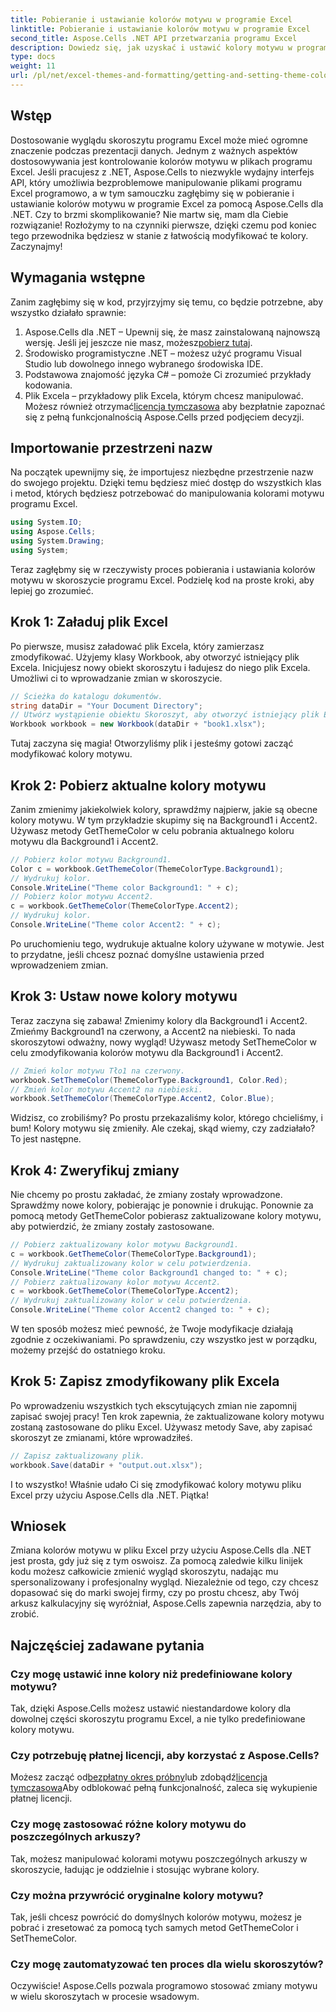 ```yaml
---
title: Pobieranie i ustawianie kolorów motywu w programie Excel
linktitle: Pobieranie i ustawianie kolorów motywu w programie Excel
second_title: Aspose.Cells .NET API przetwarzania programu Excel
description: Dowiedz się, jak uzyskać i ustawić kolory motywu w programie Excel za pomocą Aspose.Cells dla .NET dzięki temu łatwemu do naśladowania samouczkowi. Zawiera kompletny przewodnik krok po kroku i przykłady kodu.
type: docs
weight: 11
url: /pl/net/excel-themes-and-formatting/getting-and-setting-theme-colors/
---
```

## Wstęp
Dostosowanie wyglądu skoroszytu programu Excel może mieć ogromne znaczenie podczas prezentacji danych. Jednym z ważnych aspektów dostosowywania jest kontrolowanie kolorów motywu w plikach programu Excel. Jeśli pracujesz z .NET, Aspose.Cells to niezwykle wydajny interfejs API, który umożliwia bezproblemowe manipulowanie plikami programu Excel programowo, a w tym samouczku zagłębimy się w pobieranie i ustawianie kolorów motywu w programie Excel za pomocą Aspose.Cells dla .NET.
Czy to brzmi skomplikowanie? Nie martw się, mam dla Ciebie rozwiązanie! Rozłożymy to na czynniki pierwsze, dzięki czemu pod koniec tego przewodnika będziesz w stanie z łatwością modyfikować te kolory. Zaczynajmy!
## Wymagania wstępne
Zanim zagłębimy się w kod, przyjrzyjmy się temu, co będzie potrzebne, aby wszystko działało sprawnie:
1. Aspose.Cells dla .NET – Upewnij się, że masz zainstalowaną najnowszą wersję. Jeśli jej jeszcze nie masz, możesz[pobierz tutaj](https://releases.aspose.com/cells/net/).
2. Środowisko programistyczne .NET – możesz użyć programu Visual Studio lub dowolnego innego wybranego środowiska IDE.
3. Podstawowa znajomość języka C# – pomoże Ci zrozumieć przykłady kodowania.
4. Plik Excela – przykładowy plik Excela, którym chcesz manipulować.
 Możesz również otrzymać[licencja tymczasowa](https://purchase.aspose.com/temporary-license/) aby bezpłatnie zapoznać się z pełną funkcjonalnością Aspose.Cells przed podjęciem decyzji.
## Importowanie przestrzeni nazw
Na początek upewnijmy się, że importujesz niezbędne przestrzenie nazw do swojego projektu. Dzięki temu będziesz mieć dostęp do wszystkich klas i metod, których będziesz potrzebować do manipulowania kolorami motywu programu Excel.
```csharp
using System.IO;
using Aspose.Cells;
using System.Drawing;
using System;
```
Teraz zagłębmy się w rzeczywisty proces pobierania i ustawiania kolorów motywu w skoroszycie programu Excel. Podzielę kod na proste kroki, aby lepiej go zrozumieć.
## Krok 1: Załaduj plik Excel
Po pierwsze, musisz załadować plik Excela, który zamierzasz zmodyfikować. Użyjemy klasy Workbook, aby otworzyć istniejący plik Excela.
Inicjujesz nowy obiekt skoroszytu i ładujesz do niego plik Excela. Umożliwi ci to wprowadzanie zmian w skoroszycie.
```csharp
// Ścieżka do katalogu dokumentów.
string dataDir = "Your Document Directory";
// Utwórz wystąpienie obiektu Skoroszyt, aby otworzyć istniejący plik Excela.
Workbook workbook = new Workbook(dataDir + "book1.xlsx");
```
Tutaj zaczyna się magia! Otworzyliśmy plik i jesteśmy gotowi zacząć modyfikować kolory motywu.
## Krok 2: Pobierz aktualne kolory motywu
Zanim zmienimy jakiekolwiek kolory, sprawdźmy najpierw, jakie są obecne kolory motywu. W tym przykładzie skupimy się na Background1 i Accent2.
Używasz metody GetThemeColor w celu pobrania aktualnego koloru motywu dla Background1 i Accent2.
```csharp
// Pobierz kolor motywu Background1.
Color c = workbook.GetThemeColor(ThemeColorType.Background1);
// Wydrukuj kolor.
Console.WriteLine("Theme color Background1: " + c);
// Pobierz kolor motywu Accent2.
c = workbook.GetThemeColor(ThemeColorType.Accent2);
// Wydrukuj kolor.
Console.WriteLine("Theme color Accent2: " + c);
```
Po uruchomieniu tego, wydrukuje aktualne kolory używane w motywie. Jest to przydatne, jeśli chcesz poznać domyślne ustawienia przed wprowadzeniem zmian.
## Krok 3: Ustaw nowe kolory motywu
Teraz zaczyna się zabawa! Zmienimy kolory dla Background1 i Accent2. Zmieńmy Background1 na czerwony, a Accent2 na niebieski. To nada skoroszytowi odważny, nowy wygląd!
Używasz metody SetThemeColor w celu zmodyfikowania kolorów motywu dla Background1 i Accent2.
```csharp
// Zmień kolor motywu Tło1 na czerwony.
workbook.SetThemeColor(ThemeColorType.Background1, Color.Red);
// Zmień kolor motywu Accent2 na niebieski.
workbook.SetThemeColor(ThemeColorType.Accent2, Color.Blue);
```
Widzisz, co zrobiliśmy? Po prostu przekazaliśmy kolor, którego chcieliśmy, i bum! Kolory motywu się zmieniły. Ale czekaj, skąd wiemy, czy zadziałało? To jest następne.
## Krok 4: Zweryfikuj zmiany
Nie chcemy po prostu zakładać, że zmiany zostały wprowadzone. Sprawdźmy nowe kolory, pobierając je ponownie i drukując.
Ponownie za pomocą metody GetThemeColor pobierasz zaktualizowane kolory motywu, aby potwierdzić, że zmiany zostały zastosowane.
```csharp
// Pobierz zaktualizowany kolor motywu Background1.
c = workbook.GetThemeColor(ThemeColorType.Background1);
// Wydrukuj zaktualizowany kolor w celu potwierdzenia.
Console.WriteLine("Theme color Background1 changed to: " + c);
// Pobierz zaktualizowany kolor motywu Accent2.
c = workbook.GetThemeColor(ThemeColorType.Accent2);
// Wydrukuj zaktualizowany kolor w celu potwierdzenia.
Console.WriteLine("Theme color Accent2 changed to: " + c);
```
W ten sposób możesz mieć pewność, że Twoje modyfikacje działają zgodnie z oczekiwaniami. Po sprawdzeniu, czy wszystko jest w porządku, możemy przejść do ostatniego kroku.
## Krok 5: Zapisz zmodyfikowany plik Excela
Po wprowadzeniu wszystkich tych ekscytujących zmian nie zapomnij zapisać swojej pracy! Ten krok zapewnia, że zaktualizowane kolory motywu zostaną zastosowane do pliku Excel.
Używasz metody Save, aby zapisać skoroszyt ze zmianami, które wprowadziłeś.
```csharp
// Zapisz zaktualizowany plik.
workbook.Save(dataDir + "output.out.xlsx");
```
I to wszystko! Właśnie udało Ci się zmodyfikować kolory motywu pliku Excel przy użyciu Aspose.Cells dla .NET. Piątka!
## Wniosek
Zmiana kolorów motywu w pliku Excel przy użyciu Aspose.Cells dla .NET jest prosta, gdy już się z tym oswoisz. Za pomocą zaledwie kilku linijek kodu możesz całkowicie zmienić wygląd skoroszytu, nadając mu spersonalizowany i profesjonalny wygląd. Niezależnie od tego, czy chcesz dopasować się do marki swojej firmy, czy po prostu chcesz, aby Twój arkusz kalkulacyjny się wyróżniał, Aspose.Cells zapewnia narzędzia, aby to zrobić.
## Najczęściej zadawane pytania
### Czy mogę ustawić inne kolory niż predefiniowane kolory motywu?
Tak, dzięki Aspose.Cells możesz ustawić niestandardowe kolory dla dowolnej części skoroszytu programu Excel, a nie tylko predefiniowane kolory motywu.
### Czy potrzebuję płatnej licencji, aby korzystać z Aspose.Cells?
 Możesz zacząć od[bezpłatny okres próbny](https://releases.aspose.com/)lub zdobądź[licencja tymczasowa](https://purchase.aspose.com/temporary-license/)Aby odblokować pełną funkcjonalność, zaleca się wykupienie płatnej licencji.
### Czy mogę zastosować różne kolory motywu do poszczególnych arkuszy?
Tak, możesz manipulować kolorami motywu poszczególnych arkuszy w skoroszycie, ładując je oddzielnie i stosując wybrane kolory.
### Czy można przywrócić oryginalne kolory motywu?
Tak, jeśli chcesz powrócić do domyślnych kolorów motywu, możesz je pobrać i zresetować za pomocą tych samych metod GetThemeColor i SetThemeColor.
### Czy mogę zautomatyzować ten proces dla wielu skoroszytów?
Oczywiście! Aspose.Cells pozwala programowo stosować zmiany motywu w wielu skoroszytach w procesie wsadowym.